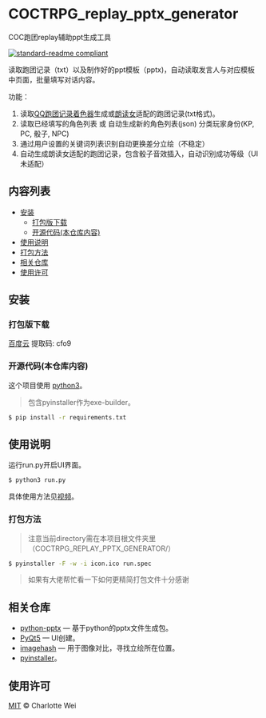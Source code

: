 # COCTRPG_replay_pptx_generator

COC跑团replay辅助ppt生成工具

[![standard-readme compliant](https://img.shields.io/badge/readme%20style-standard-brightgreen.svg?style=flat-square)](https://github.com/RichardLitt/standard-readme)

读取跑团记录（txt）以及制作好的ppt模板（pptx)，自动读取发言人与对应模板中页面，批量填写对话内容。

功能：

1. 读取[QQ跑团记录着色器](https://logpainter.kokona.tech/)生成或[朗读女](http://www.443w.com/tts/)适配的跑团记录(txt格式)。
2. 读取已经填写的角色列表 或 自动生成新的角色列表(json) 分类玩家身份(KP, PC, 骰子, NPC)
3. 通过用户设置的关键词列表识别自动更换差分立绘（不稳定）
4. 自动生成朗读女适配的跑团记录，包含骰子音效插入，自动识别成功等级（UI未适配）


## 内容列表

- [安装](#安装)
	- [打包版下载](#打包版下载)
	- [开源代码(本仓库内容)](#开源代码(本仓库内容))
- [使用说明](#使用说明)
- [打包方法](#打包方法)
- [相关仓库](#相关仓库)
- [使用许可](#使用许可)


## 安装

### 打包版下载
[百度云](https://pan.baidu.com/s/1HNHWGwti2OlGXFhdEnVDSQ)  提取码: cfo9

### 开源代码(本仓库内容)
这个项目使用 [python3](https://www.python.org/downloads)。

> 包含pyinstaller作为exe-builder。

```sh
$ pip install -r requirements.txt
```

## 使用说明

运行run.py开启UI界面。

```sh
$ python3 run.py
```

具体使用方法见[视频](https://www.bilibili.com/video/BV19B4y1A7nG)。

### 打包方法

> 注意当前directory需在本项目根文件夹里（COCTRPG_REPLAY_PPTX_GENERATOR/）

```sh
$ pyinstaller -F -w -i icon.ico run.spec
```

> 如果有大佬帮忙看一下如何更精简打包文件十分感谢

## 相关仓库

- [python-pptx](https://github.com/scanny/python-pptx) — 基于python的pptx文件生成包。
- [PyQt5](https://github.com/PyQt5) — UI创建。
- [imagehash](https://github.com/JohannesBuchner/imagehash)  — 用于图像对比，寻找立绘所在位置。
- [pyinstaller](https://github.com/pyinstaller/pyinstaller)。


## 使用许可

[MIT](LICENSE) © Charlotte Wei
